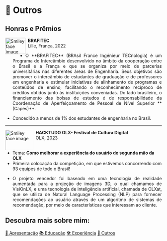# 🌟 Outros

## Honras e Prêmios

<p>
<img src="../cv/assets/brafitec.jpg" alt="Smiley face image"
style="float:left; width:65px; height:52px;">
<span style="vertical-align:bottom">
&nbsp <strong>  BRAFITEC </strong> <br>
&nbsp Lille, França, 2022 <br>
</span>
</p>

* <p align="justify">O **BRAFITEC** (BRAsil France Ingénieur TECnologia) é um Programa de Intercâmbio desenvolvido no âmbito da cooperação entre o Brasil e a França e que se organiza por meio de parcerias universitárias nas diferentes áreas de Engenharia. Seus objetivos são promover o intercâmbio de estudantes de graduação e de professores em engenharia e estimular iniciativas de alinhamento de programas e conteúdos de ensino, facilitando o reconhecimento recíproco de créditos obtidos junto às instituições conveniadas. Do lado brasileiro, o financiamento das bolsas de estudos é de responsabilidade da Coordenação de Aperfeiçoamento de Pessoal de Nível Superior **(Capes)**.</p>
* <p align="justify">Concedido a menos de 1% dos estudantes de engenharia no Brasil.</p>
<hr size="30">
<p>
<img src="../cv/assets/Logo_olx.png" alt="Smiley face image"
style="float:left; width:90px; height:65px;">
<span style="vertical-align:bottom">
&nbsp <strong>  HACKTUDO OLX- Festival de Cultura Digital </strong> <br>
&nbsp OLX, 2023<br><br>
</span>
</p>

* Tema: <strong>Como melhorar a experiência do usuário de segunda mão da OLX</strong>
* Primeira colocação da competição, em que estivemos concorrendo com 93 equipes de todo o Brasil!
* <p align="justify"> O projeto vencedor foi baseado em uma tecnologia de realidade aumentada para a projeção de imagens 3D, o qual chamamos de VisiOnLX, e uma tecnologia de inteligência artificial, chamada de OLXat, que se utiliza de Natural Language Processing (NLP) para fornecer recomendações ao usuário através de um algoritmo de sistemas de recomendação, por meio de características que interessam ao cliente.</p>

## Descubra mais sobre mim:

<div class="grid">
  <a href="/cv/" class="md-button md-button--primary">👋 Apresentação</a>
  <a href="/cv/education" class="md-button md-button--primary">📚 Educação</a>
  <a href="/cv/professional" class="md-button md-button--primary">🛠️ Experiência</a>
  <a href="#" class="md-button md-button--primary">🌟 Outros</a>
</div>

